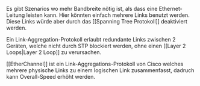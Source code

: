Es gibt Szenarios wo mehr Bandbreite nötig ist, als dass eine Ethernet-Leitung leisten kann. 
Hier könnten einfach mehrere Links benutzt werden. Diese Links würde aber durch das [[Spanning Tree Protokoll]] deaktiviert werden.

Ein Link-Aggregation-Protokoll erlaubt redundante Links zwischen 2 Geräten, welche nicht durch STP blockiert werden, ohne einen [[Layer 2 Loops|Layer 2 Loop]] zu verursachen.

[[EtherChannel]] ist ein Link-Aggregations-Protokoll von Cisco welches mehrere physische Links zu einem logischen Link zusammenfasst, dadruch kann  Overall-Speed erhöht werden.